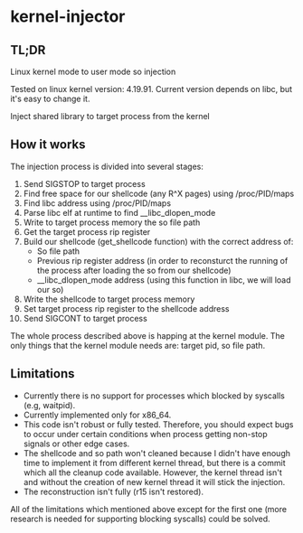# kernel-injector
## TL;DR
Linux kernel mode to user mode so injection

Tested on linux kernel version: 4.19.91. Current version depends on libc, but it's easy to change it.

Inject shared library to target process from the kernel

## How it works
The injection process is divided into several stages:

1. Send SIGSTOP to target process
2. Find free space for our shellcode (any R^X pages) using /proc/PID/maps
3. Find libc address using /proc/PID/maps
4. Parse libc elf at runtime to find __libc_dlopen_mode
5. Write to target process memory the so file path
6. Get the target process rip register 
7. Build our shellcode (get_shellcode function) with the correct address of:
    * So file path
    * Previous rip register address (in order to reconsturct the running of the process after loading the so from our shellcode)
    * __libc_dlopen_mode address (using this function in libc, we will load our so)
8. Write the shellcode to target process memory
9. Set target process rip register to the shellcode address
10. Send SIGCONT to target process

The whole process described above is happing at the kernel module.
The only things that the kernel module needs are: target pid, so file path.

## Limitations
* Currently there is no support for processes which blocked by syscalls (e.g, waitpid).
* Currently implemented only for x86_64.
* This code isn't robust or fully tested. Therefore, you should expect bugs to occur under certain conditions when process getting non-stop signals or other edge cases.
* The shellcode and so path won't cleaned because I didn't have enough time to implement it from different kernel thread, but there is a commit which all the cleanup code available. However, the kernel thread isn't and without the creation of new kernel thread it will stick the injection.
* The reconstruction isn't fully (r15 isn't restored).

All of the limitations which mentioned above except for the first one (more research is needed for supporting blocking syscalls) could be solved.
